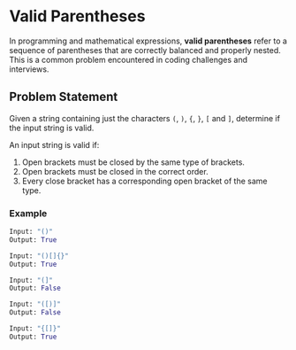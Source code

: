 # Valid Parentheses

In programming and mathematical expressions, **valid parentheses** refer to a sequence of parentheses that are correctly balanced and properly nested. This is a common problem encountered in coding challenges and interviews.

## Problem Statement

Given a string containing just the characters `(`, `)`, `{`, `}`, `[` and `]`, determine if the input string is valid.

An input string is valid if:

1. Open brackets must be closed by the same type of brackets.
2. Open brackets must be closed in the correct order.
3. Every close bracket has a corresponding open bracket of the same type.

### Example

```python
Input: "()"
Output: True
```

```python
Input: "()[]{}"
Output: True
```

```python
Input: "(]"
Output: False
```

```python
Input: "([)]"
Output: False
```

```python
Input: "{[]}"
Output: True
```
